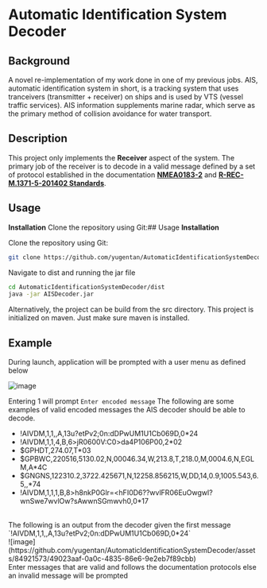 # Automatic Identification System Decoder

## Background
A novel re-implementation of my work done in one of my previous jobs. AIS, automatic identification system in short, is a tracking system that uses tranceivers (transmitter + receiver) on ships and is used by VTS (vessel traffic services). AIS information supplements marine radar, which serve as the primary method of collision avoidance for water transport.

## Description
This project only implements the **Receiver** aspect of the system. The primary job of the receiver is to decode in a valid message defined by a set of protocol established in the documentation  [**NMEA0183-2**](https://github.com/yugentan/AutomaticIdentificationSystemDecoder/blob/main/docs/NMEA0183-2.pdf) and [**R-REC-M.1371-5-201402 Standards**](https://github.com/yugentan/AutomaticIdentificationSystemDecoder/blob/main/docs/R-REC-M.1371-5-201402-I!!PDF-E_1.pdf).

## Usage
**Installation**
Clone the repository using Git:## Usage
**Installation** 

Clone the repository using Git:
```bash
git clone https://github.com/yugentan/AutomaticIdentificationSystemDecoder.git
```
Navigate to dist and running the jar file
```bash
cd AutomaticIdentificationSystemDecoder/dist
java -jar AISDecoder.jar
```
Alternatively, the project can be build from the src directory. This project is initialized on maven. Just make sure maven is installed.

## Example
During launch, application will be prompted with a user menu as defined below<br>

![image](https://github.com/yugentan/AutomaticIdentificationSystemDecoder/assets/84921573/17a597d0-45bf-4104-8ee2-8e5685c4f757)<br>

Entering 1 will prompt `Enter encoded message`
The following are some examples of valid encoded messages the AIS decoder should be able to decode.
  - !AIVDM,1,1,,A,13u?etPv2;0n:dDPwUM1U1Cb069D,0*24
  - !AIVDM,1,1,4,B,6>jR0600V:C0>da4P106P00,2*02
  - $GPHDT,274.07,T*03
  - $GPBWC,220516,5130.02,N,00046.34,W,213.8,T,218.0,M,0004.6,N,EGLM,A*4C
  - $GNGNS,122310.2,3722.425671,N,12258.856215,W,DD,14,0.9,1005.543,6.5,,*74
  - !AIVDM,1,1,1,B,8>h8nkP0Glr=<hFI0D6??wvlFR06EuOwgwl?wnSwe7wvlOw?sAwwnSGmwvh0,0*17
<br>
The following is an output from the decoder given the first message `!AIVDM,1,1,,A,13u?etPv2;0n:dDPwUM1U1Cb069D,0*24`
<br>
![image](https://github.com/yugentan/AutomaticIdentificationSystemDecoder/assets/84921573/49023aaf-0a0c-4835-86e6-9e2eb7f89cbb)
<br>
Enter messages that are valid and follows the documentation protocols else an invalid message will be prompted
